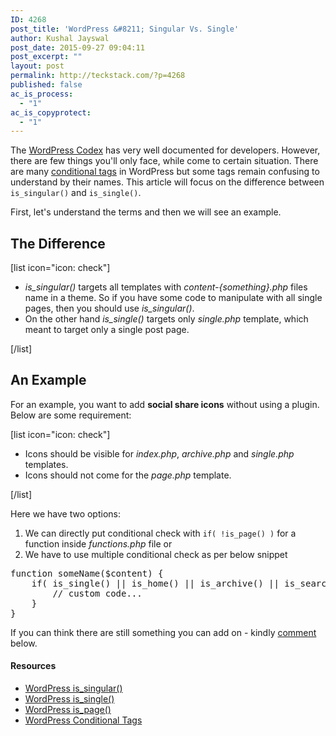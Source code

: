 ```yaml
---
ID: 4268
post_title: 'WordPress &#8211; Singular Vs. Single'
author: Kushal Jayswal
post_date: 2015-09-27 09:04:11
post_excerpt: ""
layout: post
permalink: http://teckstack.com/?p=4268
published: false
ac_is_process:
  - "1"
ac_is_copyprotect:
  - "1"
---
```

The <a href="https://codex.wordpress.org" target="_blank" rel="nofollow">WordPress Codex</a> has very well documented for developers. However, there are few things you'll only face, while come to certain situation. There are many <a href="https://codex.wordpress.org/Conditional_Tags" target="_blank" rel="nofollow">conditional tags</a> in WordPress but some tags remain confusing to understand by their names. This article will focus on the difference between `is_singular()` and `is_single()`.

First, let's understand the terms and then we will see an example.
<h2>The Difference</h2>
[list icon="icon: check"]
<ul>
	<li><em>is_singular()</em> targets all templates with <em>content-{something}.php</em> files name in a theme. So if you have some code to manipulate with all single pages, then you should use <em>is_singular()</em>.</li>
	<li>On the other hand <em>is_single()</em> targets only <em>single.php</em> template, which meant to target only a single post page.</li>
</ul>
[/list]
<h2>An Example</h2>
For an example, you want to add <strong>social share icons</strong> without using a plugin. Below are some requirement:

[list icon="icon: check"]
<ul>
	<li>Icons should be visible for <em>index.php</em>, <em>archive.php</em> and <em>single.php</em> templates.</li>
	<li>Icons should not come for the <em>page.php</em> template.</li>
</ul>
[/list]

Here we have two options:
<ol>
	<li>We can directly put conditional check with <code>if( !is_page() )</code> for a function inside <em>functions.php</em> file or</li>
	<li>We have to use multiple conditional check as per below snippet</li>
</ol>
<pre>function someName($content) {
    if( is_single() || is_home() || is_archive() || is_search() ){
        // custom code...
    }
}
</pre>
If you can think there are still something you can add on - kindly <a href="#comments" target="_blank">comment</a> below.
<h4>Resources</h4>
<ul>
	<li><a href="https://codex.wordpress.org/Function_Reference/is_singular" target="_blank" rel="nofollow">WordPress is_singular()</a></li>
	<li><a href="https://codex.wordpress.org/Function_Reference/is_single" target="_blank" rel="nofollow">WordPress is_single()</a></li>
	<li><a href="https://codex.wordpress.org/Function_Reference/is_page" target="_blank" rel="nofollow">WordPress is_page()</a></li>
	<li><a href="https://codex.wordpress.org/Conditional_Tags" target="_blank" rel="nofollow">WordPress Conditional Tags</a></li>
</ul>